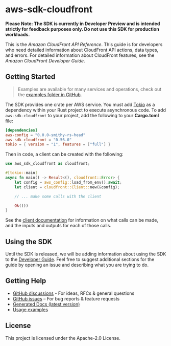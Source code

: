 # aws-sdk-cloudfront

**Please Note: The SDK is currently in Developer Preview and is intended strictly for
feedback purposes only. Do not use this SDK for production workloads.**

This is the _Amazon CloudFront API Reference_. This guide is for developers who need detailed information about CloudFront API actions, data types, and errors. For detailed information about CloudFront features, see the _Amazon CloudFront Developer Guide_.

## Getting Started

> Examples are available for many services and operations, check out the
> [examples folder in GitHub](https://github.com/awslabs/aws-sdk-rust/tree/main/examples).

The SDK provides one crate per AWS service. You must add [Tokio](https://crates.io/crates/tokio)
as a dependency within your Rust project to execute asynchronous code. To add `aws-sdk-cloudfront` to
your project, add the following to your **Cargo.toml** file:

```toml
[dependencies]
aws-config = "0.0.0-smithy-rs-head"
aws-sdk-cloudfront = "0.56.0"
tokio = { version = "1", features = ["full"] }
```

Then in code, a client can be created with the following:

```rust
use aws_sdk_cloudfront as cloudfront;

#[tokio::main]
async fn main() -> Result<(), cloudfront::Error> {
    let config = aws_config::load_from_env().await;
    let client = cloudfront::Client::new(&config);

    // ... make some calls with the client

    Ok(())
}
```

See the [client documentation](https://docs.rs/aws-sdk-cloudfront/latest/aws_sdk_cloudfront/client/struct.Client.html)
for information on what calls can be made, and the inputs and outputs for each of those calls.

## Using the SDK

Until the SDK is released, we will be adding information about using the SDK to the
[Developer Guide](https://docs.aws.amazon.com/sdk-for-rust/latest/dg/welcome.html). Feel free to suggest
additional sections for the guide by opening an issue and describing what you are trying to do.

## Getting Help

* [GitHub discussions](https://github.com/awslabs/aws-sdk-rust/discussions) - For ideas, RFCs & general questions
* [GitHub issues](https://github.com/awslabs/aws-sdk-rust/issues/new/choose) – For bug reports & feature requests
* [Generated Docs (latest version)](https://awslabs.github.io/aws-sdk-rust/)
* [Usage examples](https://github.com/awslabs/aws-sdk-rust/tree/main/examples)

## License

This project is licensed under the Apache-2.0 License.


